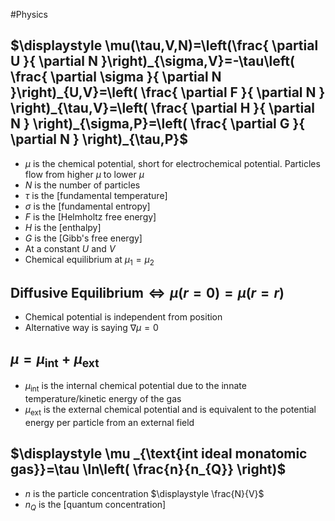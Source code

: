 #Physics 
## $\displaystyle \mu(\tau,V,N)=\left(\frac{ \partial U }{ \partial N }\right)_{\sigma,V}=-\tau\left( \frac{ \partial \sigma }{ \partial N }\right)_{U,V}=\left( \frac{ \partial F }{ \partial N } \right)_{\tau,V}=\left( \frac{ \partial H }{ \partial N } \right)_{\sigma,P}=\left( \frac{ \partial G }{ \partial N } \right)_{\tau,P}$
* $\displaystyle \mu$ is the chemical potential, short for electrochemical potential. Particles flow from higher $\displaystyle \mu$ to lower $\displaystyle \mu$
* $\displaystyle N$ is the number of particles
* $\displaystyle \tau$ is the [fundamental temperature]
* $\displaystyle \sigma$ is the [fundamental entropy]
* $\displaystyle F$ is the [Helmholtz free energy]
* $\displaystyle H$ is the [enthalpy]
* $\displaystyle G$ is the [Gibb's free energy]
* At a constant $\displaystyle U$ and $\displaystyle V$
* Chemical equilibrium at $\displaystyle \mu_{1}=\mu_{2}$
## $\displaystyle \text{Diffusive Equilibrium}\Leftrightarrow \mu(r=0)=\mu(r=r)$
* Chemical potential is independent from position
* Alternative way is saying $\displaystyle \nabla \mu=0$
## $\displaystyle \mu=\mu _{\text{int}}+\mu _{\text{ext}}$
* $\displaystyle \mu _{\text{int}}$ is the internal chemical potential due to the innate temperature/kinetic energy of the gas
* $\displaystyle \mu _{\text{ext}}$ is the external chemical potential and is equivalent to the potential energy per particle from an external field
## $\displaystyle \mu _{\text{int ideal monatomic gas}}=\tau \ln\left( \frac{n}{n_{Q}} \right)$
* $\displaystyle n$ is the particle concentration $\displaystyle \frac{N}{V}$
* $\displaystyle n_{Q}$ is the [quantum concentration]